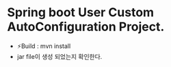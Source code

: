 # Spring boot User Custom AutoConfiguration Project.

- ⚡️Build : mvn install
- jar file이 생성 되었는지 확인한다.
